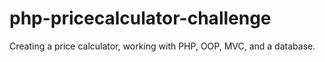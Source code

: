 # php-pricecalculator-challenge
Creating a price calculator, working with PHP, OOP, MVC, and a database.

